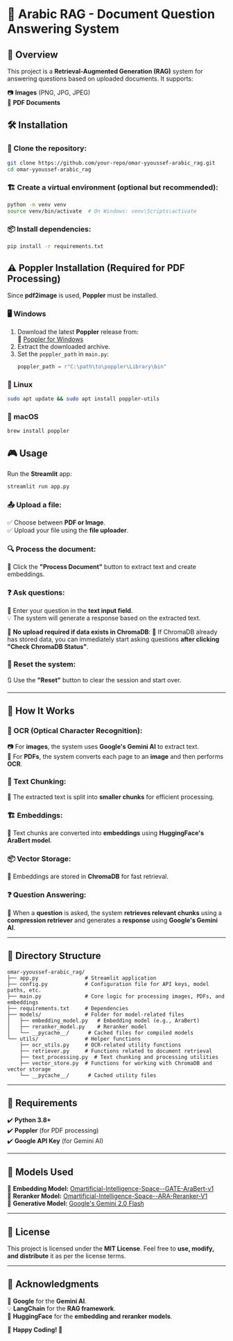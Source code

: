 # 📄 Arabic RAG - Document Question Answering System

## 🚀 Overview
This project is a **Retrieval-Augmented Generation (RAG)** system for answering questions based on uploaded documents. It supports:

📷 **Images** (PNG, JPG, JPEG)  
📄 **PDF Documents**

## 🛠️ Installation

### 🔽 Clone the repository:
```bash
git clone https://github.com/your-repo/omar-yyoussef-arabic_rag.git
cd omar-yyoussef-arabic_rag
```

### 🏗️ Create a virtual environment (optional but recommended):
```bash
python -m venv venv
source venv/bin/activate  # On Windows: venv\Scripts\activate
```

### 📦 Install dependencies:
```bash
pip install -r requirements.txt
```

## ⚠️ Poppler Installation (Required for PDF Processing)
Since **pdf2image** is used, **Poppler** must be installed.

### 🖥️ Windows
1. Download the latest **Poppler** release from:  
   🔗 [Poppler for Windows](https://poppler.freedesktop.org/)
2. Extract the downloaded archive.
3. Set the `poppler_path` in `main.py`:
   ```python
   poppler_path = r"C:\path\to\poppler\Library\bin"
   ```

### 🐧 Linux
```bash
sudo apt update && sudo apt install poppler-utils
```

### 🍏 macOS
```bash
brew install poppler
```

## 🎮 Usage
Run the **Streamlit** app:
```bash
streamlit run app.py
```

### 📤 Upload a file:
✅ Choose between **PDF or Image**.  
✅ Upload your file using the **file uploader**.

### 🔍 Process the document:
🚀 Click the **"Process Document"** button to extract text and create embeddings.

### ❓ Ask questions:
📝 Enter your question in the **text input field**.  
💡 The system will generate a response based on the extracted text.

📂 **No upload required if data exists in ChromaDB**:
🔹 If ChromaDB already has stored data, you can immediately start asking questions **after clicking "Check ChromaDB Status"**.

### 🔄 Reset the system:
🔃 Use the **"Reset"** button to clear the session and start over.

---

## 🧠 How It Works

### 🔡 OCR (Optical Character Recognition):
📷 For **images**, the system uses **Google's Gemini AI** to extract text.  
📄 For **PDFs**, the system converts each page to an **image** and then performs **OCR**.

### 🔀 Text Chunking:
📌 The extracted text is split into **smaller chunks** for efficient processing.

### 🏗️ Embeddings:
🧩 Text chunks are converted into **embeddings** using **HuggingFace's AraBert model**.

### 📦 Vector Storage:
📂 Embeddings are stored in **ChromaDB** for fast retrieval.

### ❓ Question Answering:
🔎 When a **question** is asked, the system **retrieves relevant chunks** using a **compression retriever** and generates a **response** using **Google's Gemini AI**.

---

## 📂 Directory Structure
```
omar-yyoussef-arabic_rag/
├── app.py               # Streamlit application
├── config.py            # Configuration file for API keys, model paths, etc.
├── main.py              # Core logic for processing images, PDFs, and embeddings
├── requirements.txt     # Dependencies
├── models/              # Folder for model-related files
│   ├── embedding_model.py   # Embedding model (e.g., AraBert)
│   ├── reranker_model.py    # Reranker model
│   └── __pycache__/      # Cached files for compiled models
└── utils/               # Helper functions
    ├── ocr_utils.py     # OCR-related utility functions
    ├── retriever.py     # Functions related to document retrieval
    ├── text_processing.py  # Text chunking and processing utilities
    ├── vector_store.py  # Functions for working with ChromaDB and vector storage
    └── __pycache__/      # Cached utility files
```

---

## 📝 Requirements
✔️ **Python 3.8+**  
✔️ **Poppler** (for PDF processing)  
✔️ **Google API Key** (for Gemini AI)

---

## 🤖 Models Used
🔹 **Embedding Model:** [Omartificial-Intelligence-Space--GATE-AraBert-v1](https://huggingface.co/Omartificial-Intelligence-Space/GATE-AraBert-v1)  
🔹 **Reranker Model:** [Omartificial-Intelligence-Space--ARA-Reranker-V1](https://huggingface.co/Omartificial-Intelligence-Space/ARA-Reranker-V1)  
🔹 **Generative Model:** [Google's Gemini 2.0 Flash](https://ai.google.dev/)  

---

## 📜 License
This project is licensed under the **MIT License**. Feel free to **use, modify, and distribute** it as per the license terms.

---

## 🙏 Acknowledgments
💙 **Google** for the **Gemini AI**.  
💡 **LangChain** for the **RAG framework**.  
🤗 **HuggingFace** for the **embedding and reranker models**.  

🎯 **Happy Coding! 🚀**

